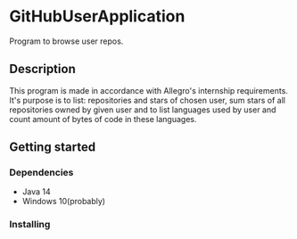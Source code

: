 # GitHubUserApplication
Program to browse user repos.
## Description
This program is made in accordance with Allegro's internship requirements. It's purpose is to list: repositories and stars of chosen user, sum stars of all repositories owned by given user and to list languages used by user and count amount of bytes of code in these languages.
## Getting started
### Dependencies
- Java 14
- Windows 10(probably)
### Installing
